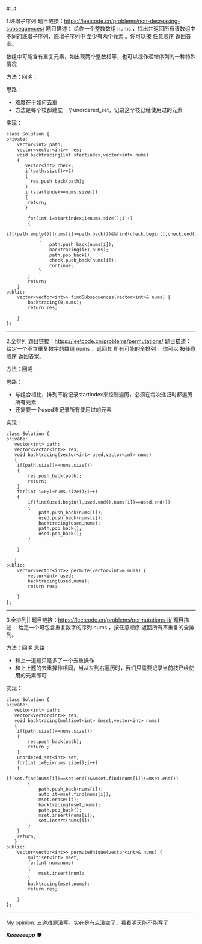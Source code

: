 
#1.4

1.递增子序列
题目链接：https://leetcode.cn/problems/non-decreasing-subsequences/
题目描述：
给你一个整数数组 nums ，找出并返回所有该数组中不同的递增子序列，递增子序列中 至少有两个元素 。你可以按 任意顺序 返回答案。

数组中可能含有重复元素，如出现两个整数相等，也可以视作递增序列的一种特殊情况

方法：回溯：

思路：
- 难度在于如何去重
- 方法是每个枝都建立一个unordered_set，记录这个枝已经使用过的元素

实现：
```
class Solution {
private:
    vector<int> path;
    vector<vector<int>> res;
    void backtracing(int startindex,vector<int> nums)
    {
       vector<int> check;
       if(path.size()>=2)
       {
         res.push_back(path);
       }
       if(startindex>=nums.size())
       {
        return;
       }
       
        for(int i=startindex;i<nums.size();i++)
        {
            if((path.empty()||nums[i]>=path.back())&&find(check.begin(),check.end(),nums[i])==check.end())
            {
                path.push_back(nums[i]);
                backtracing(i+1,nums);
                path.pop_back();
                check.push_back(nums[i]);
                continue;
            }
        }
        return;
    }
public:
    vector<vector<int>> findSubsequences(vector<int>& nums) {
        backtracing(0,nums);
        return res;
        
    }
};
```

***
2.全排列
题目链接：https://leetcode.cn/problems/permutations/
题目描述：
给定一个不含重复数字的数组 nums ，返回其 所有可能的全排列 。你可以 按任意顺序 返回答案。

方法：回溯

思路：
- 与组合相比，排列不能记录startindex来控制遍历，必须在每次递归时都遍历所有元素
- 还需要一个used来记录所有使用过的元素

实现：
```
class Solution {
private:
   vector<int> path;
   vector<vector<int>> res;
   void backtracing(vector<int> used,vector<int> nums)
   {
    if(path.size()==nums.size())
    {
        res.push_back(path);
        return;
    }
    for(int i=0;i<nums.size();i++)
    {
        if(find(used.begin(),used.end(),nums[i])==used.end())
        {
            path.push_back(nums[i]);
            used.push_back(nums[i]);
            backtracing(used,nums);
            path.pop_back();
            used.pop_back();
        }

    }

   }
public:
    vector<vector<int>> permute(vector<int>& nums) {
        vector<int> used;
        backtracing(used,nums);
        return res;
        
    }
};
```

***
3.全排列||
题目链接：https://leetcode.cn/problems/permutations-ii/
题目描述：
给定一个可包含重复数字的序列 nums ，按任意顺序 返回所有不重复的全排列。

方法：回溯
思路：
- 和上一道题只是多了一个去重操作
- 和上上题的去重操作相同，当从左到右遍历时，我们只需要记录当前枝已经使用的元素即可

实现：
```
class Solution {
private:
   vector<int> path;
   vector<vector<int>> res;
   void backtracing(multiset<int> &mset,vector<int> nums)
   {
    if(path.size()==nums.size())
    {
        res.push_back(path);
        return ;
    }
    unordered_set<int> set;
    for(int i=0;i<nums.size();i++)
    {
        if(set.find(nums[i])==set.end()&&mset.find(nums[i])!=mset.end())
        {
            path.push_back(nums[i]);
            auto it=mset.find(nums[i]);
            mset.erase(it);
            backtracing(mset,nums);
            path.pop_back();
            mset.insert(nums[i]);
            set.insert(nums[i]);
        }
    }
    return;
   }
public:
    vector<vector<int>> permuteUnique(vector<int>& nums) {
        multiset<int> mset;
        for(int num:nums)
        {
            mset.insert(num);
        }
        backtracing(mset,nums);
        return res;
        
    }
};
```
***
My opinion:
三道难题没写，实在是有点没空了，看看明天能不能写了

***Keeeeeepp 🐕***
